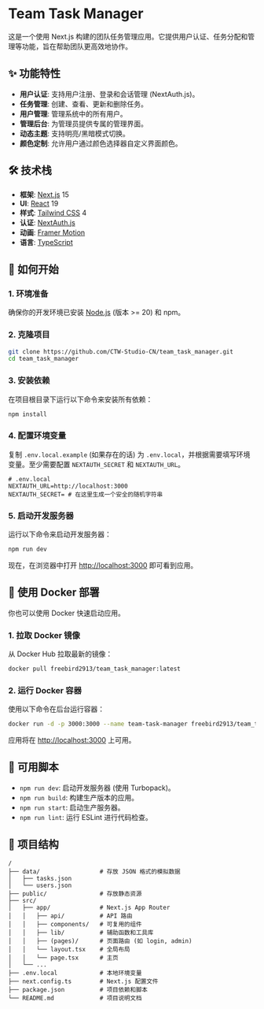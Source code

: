 # Team Task Manager

这是一个使用 Next.js 构建的团队任务管理应用。它提供用户认证、任务分配和管理等功能，旨在帮助团队更高效地协作。

## ✨ 功能特性

*   **用户认证**: 支持用户注册、登录和会话管理 (NextAuth.js)。
*   **任务管理**: 创建、查看、更新和删除任务。
*   **用户管理**: 管理系统中的所有用户。
*   **管理后台**: 为管理员提供专属的管理界面。
*   **动态主题**: 支持明亮/黑暗模式切换。
*   **颜色定制**: 允许用户通过颜色选择器自定义界面颜色。

## 🛠️ 技术栈

*   **框架**: [Next.js](https://nextjs.org/) 15
*   **UI**: [React](https://react.dev/) 19
*   **样式**: [Tailwind CSS](https://tailwindcss.com/) 4
*   **认证**: [NextAuth.js](https://next-auth.js.org/)
*   **动画**: [Framer Motion](https://www.framer.com/motion/)
*   **语言**: [TypeScript](https://www.typescriptlang.org/)

## 🚀 如何开始

### 1. 环境准备

确保你的开发环境已安装 [Node.js](https://nodejs.org/) (版本 >= 20) 和 npm。

### 2. 克隆项目

```bash
git clone https://github.com/CTW-Studio-CN/team_task_manager.git
cd team_task_manager
```

### 3. 安装依赖

在项目根目录下运行以下命令来安装所有依赖：

```bash
npm install
```

### 4. 配置环境变量

复制 `.env.local.example` (如果存在的话) 为 `.env.local`，并根据需要填写环境变量。至少需要配置 `NEXTAUTH_SECRET` 和 `NEXTAUTH_URL`。

```env
# .env.local
NEXTAUTH_URL=http://localhost:3000
NEXTAUTH_SECRET= # 在这里生成一个安全的随机字符串
```

### 5. 启动开发服务器

运行以下命令来启动开发服务器：

```bash
npm run dev
```

现在，在浏览器中打开 [http://localhost:3000](http://localhost:3000) 即可看到应用。

## 🐳 使用 Docker 部署

你也可以使用 Docker 快速启动应用。

### 1. 拉取 Docker 镜像

从 Docker Hub 拉取最新的镜像：

```bash
docker pull freebird2913/team_task_manager:latest
```

### 2. 运行 Docker 容器

使用以下命令在后台运行容器：

```bash
docker run -d -p 3000:3000 --name team-task-manager freebird2913/team_task_manager
```

应用将在 [http://localhost:3000](http://localhost:3000) 上可用。

## 📜 可用脚本

*   `npm run dev`: 启动开发服务器 (使用 Turbopack)。
*   `npm run build`: 构建生产版本的应用。
*   `npm run start`: 启动生产服务器。
*   `npm run lint`: 运行 ESLint 进行代码检查。

## 📁 项目结构

```
/
├── data/                 # 存放 JSON 格式的模拟数据
│   ├── tasks.json
│   └── users.json
├── public/               # 存放静态资源
├── src/
│   ├── app/              # Next.js App Router
│   │   ├── api/          # API 路由
│   │   ├── components/   # 可复用的组件
│   │   ├── lib/          # 辅助函数和工具库
│   │   ├── (pages)/      # 页面路由 (如 login, admin)
│   │   └── layout.tsx    # 全局布局
│   │   └── page.tsx      # 主页
│   └── ...
├── .env.local            # 本地环境变量
├── next.config.ts        # Next.js 配置文件
├── package.json          # 项目依赖和脚本
└── README.md             # 项目说明文档


